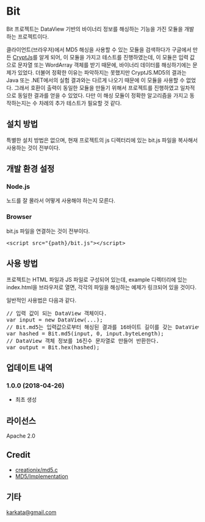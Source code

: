 # Bit
Bit 프로젝트는 DataView 기반의 바이너리 정보를 해싱하는 기능을 가진 모듈을 개발하는 프로젝트이다.

클라이언트(브라우저)에서 MD5 해싱을 사용할 수 있는 모듈을 검색하다가 구글에서 만든 [CryptJs](https://code.google.com/archive/p/crypto-js/)를 알게 되어, 이 모듈을 가지고 테스트를 진행하였는데, 이 모듈은 입력 값으로 문자열 또는 WordArray 객체를 받기 때문에, 바이너리 데이터를 해싱하기에는 문제가 있었다. 더불어 정확한 이유는 파악하지는 못했지만 CryptJS.MD5의 결과는 Java 또는 .NET에서의 실험 결과와는 다르게 나오기 때문에 이 모듈을 사용할 수 없었다. 그래서 호환이 출력이 동일한 모듈을 만들기 위해서 프로젝트를 진행하였고 일차적으로 동일한 결과를 얻을 수 있었다. 다만 이 해싱 모듈이 정확한 알고리즘을 가지고 동작하는지는 수 차례의 추가 테스트가 필요할 것 같다.

## 설치 방법
특별한 설치 방법은 없으며, 현재 프로젝트의 js 디렉터리에 있는 bit.js 파일을 복사해서 사용하는 것이 전부이다.

## 개발 환경 설정
### Node.js
노드를 잘 몰라서 어떻게 사용해야 하는지 모른다.
### Browser
bit.js 파일을 연결하는 것이 전부이다.
<pre>
&lt;script src="{path}/bit.js"&gt;&lt;/script&gt;
</pre>

## 사용 방법
프로젝트는 HTML 파일과 JS 파일로 구성되어 있는데, example 디렉터리에 있는 index.html을 브라우저로 열면, 각각의 파일을 해싱하는 예제가 링크되어 있을 것이다.

일반적인 사용법은 다음과 같다.
<pre>
// 입력 값이 되는 DataView 객체이다.
var input = new DataView(...);
// Bit.md5는 입력값으로부터 해싱된 결과를 16바이트 길이를 갖는 DataView 객체를 반환한다.
var hashed = Bit.md5(input, 0, input.byteLength);
// DataView 객체 정보를 16진수 문자열로 만들어 반환한다.
var output = Bit.hex(hashed);
</pre>

## 업데이트 내역
### 1.0.0 (2018-04-26)
- 최초 생성

## 라이선스
Apache 2.0

## Credit
- [creationix/md5.c](https://gist.github.com/creationix/4710780)
- [MD5/Implementation](https://rosettacode.org/wiki/MD5/Implementation#C.23)

## 기타
karkata@gmail.com
